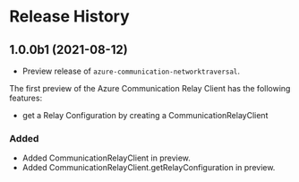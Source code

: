 # Release History

## 1.0.0b1 (2021-08-12)
- Preview release of `azure-communication-networktraversal`.

The first preview of the Azure Communication Relay Client has the following features:

- get a Relay Configuration by creating a CommunicationRelayClient

### Added
- Added CommunicationRelayClient in preview.
- Added CommunicationRelayClient.getRelayConfiguration in preview.
